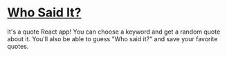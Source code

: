 # [Who Said It?](https://talesrodriguesdev.github.io/who-said-it/#/)

It's a quote React app! You can choose a keyword and get a random quote about it. You'll also be able to guess "Who said it?" and
save your favorite quotes.

